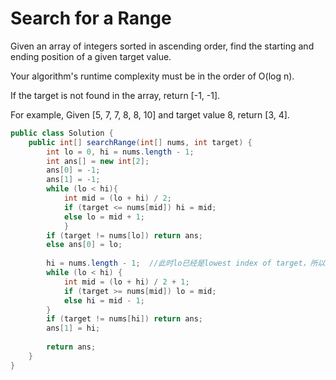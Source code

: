# Search for a Range

Given an array of integers sorted in ascending order, find the starting and ending position of a given target value.

Your algorithm's runtime complexity must be in the order of O(log n).

If the target is not found in the array, return [-1, -1].

For example,
Given [5, 7, 7, 8, 8, 10] and target value 8,
return [3, 4].


```java
public class Solution {
    public int[] searchRange(int[] nums, int target) {
        int lo = 0, hi = nums.length - 1;
        int ans[] = new int[2];
        ans[0] = -1;
        ans[1] = -1;
        while (lo < hi){
            int mid = (lo + hi) / 2;
            if (target <= nums[mid]) hi = mid;
            else lo = mid + 1;
            }
        if (target != nums[lo]) return ans;
        else ans[0] = lo;
        
        hi = nums.length - 1;  //此时lo已经是lowest index of target，所以不用update lo的值
        while (lo < hi) {
            int mid = (lo + hi) / 2 + 1;
            if (target >= nums[mid]) lo = mid;
            else hi = mid - 1;
        }
        if (target != nums[hi]) return ans;
        ans[1] = hi;
        
        return ans;
    }
}
```
